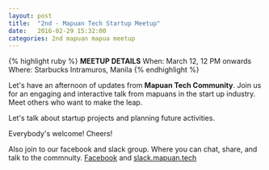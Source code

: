 ```yaml
---
layout: post
title:  "2nd - Mapuan Tech Startup Meetup"
date:   2016-02-29 15:32:00
categories: 2nd mapuan mapua meetup
---
```


{% highlight ruby %}
**MEETUP DETAILS**
When: March 12, 12 PM onwards
Where: Starbucks Intramuros, Manila
{% endhighlight %}

Let's have an afternoon of updates from **Mapuan Tech Community**.
Join us for an engaging and interactive talk from mapuans in the start up industry. Meet others who want to make the leap.

Let's talk about startup projects and planning future activities.

Everybody's welcome! Cheers!

Also join to our facebook and slack group. Where you can chat, share, and talk to the commnuity.
[Facebook](https://www.facebook.com/groups/225295784331139) and [slack.mapuan.tech](http://slack.mapuan.tech)
